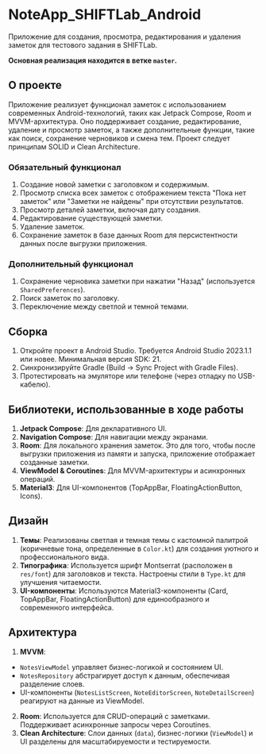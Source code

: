 # NoteApp_SHIFTLab_Android

Приложение для создания, просмотра, редактирования и удаления заметок для тестового задания в SHIFTLab.

**Основная реализация находится в ветке `master`.**

## О проекте

Приложение реализует функционал заметок с использованием современных Android-технологий, таких как Jetpack Compose, Room и MVVM-архитектура. Оно поддерживает создание, редактирование, удаление и просмотр заметок, а также дополнительные функции, такие как поиск, сохранение черновиков и смена тем. Проект следует принципам SOLID и Clean Architecture.

### Обязательный функционал
1. Создание новой заметки с заголовком и содержимым.
2. Просмотр списка всех заметок с отображением текста "Пока нет заметок" или "Заметки не найдены" при отсутствии результатов.
3. Просмотр деталей заметки, включая дату создания.
4. Редактирование существующей заметки.
5. Удаление заметок.
6. Сохранение заметок в базе данных Room для персистентности данных после выгрузки приложения.

### Дополнительный функционал
1. Сохранение черновика заметки при нажатии "Назад" (используется `SharedPreferences`).
2. Поиск заметок по заголовку.
3. Переключение между светлой и темной темами.

## Сборка
1. Откройте проект в Android Studio. Требуется Android Studio 2023.1.1 или новее. Минимальная версия SDK: 21.
2. Синхронизируйте Gradle (Build → Sync Project with Gradle Files).
3. Протестировать на эмуляторе или телефоне (через отладку по USB-кабелю).

## Библиотеки, использованные в ходе работы
1. **Jetpack Compose**: Для декларативного UI.
2. **Navigation Compose**: Для навигации между экранами.
3. **Room**: Для локального хранения заметок. Это для того, чтобы после выгрузки приложения из памяти и запуска, приложение отображает созданные заметки.
4. **ViewModel & Coroutines**: Для MVVM-архитектуры и асинхронных операций.
5. **Material3**: Для UI-компонентов (TopAppBar, FloatingActionButton, Icons).

## Дизайн
1. **Темы**: Реализованы светлая и темная темы с кастомной палитрой (коричневые тона, определенные в `Color.kt`) для создания уютного и профессионального вида.
2. **Типографика**: Используется шрифт Montserrat (расположен в `res/font`) для заголовков и текста. Настроены стили в `Type.kt` для улучшения читаемости.
3. **UI-компоненты**: Используются Material3-компоненты (Card, TopAppBar, FloatingActionButton) для единообразного и современного интерфейса.

## Архитектура
1. **MVVM**: 
  - `NotesViewModel` управляет бизнес-логикой и состоянием UI.
  - `NotesRepository` абстрагирует доступ к данным, обеспечивая разделение слоев.
  - UI-компоненты (`NotesListScreen`, `NoteEditorScreen`, `NoteDetailScreen`) реагируют на данные из ViewModel.
2. **Room**: Используется для CRUD-операций с заметками. Поддерживает асинхронные запросы через Coroutines.
3. **Clean Architecture**: Слои данных (`data`), бизнес-логики (`ViewModel`) и UI разделены для масштабируемости и тестируемости.
